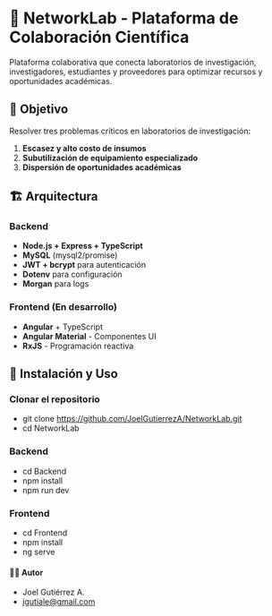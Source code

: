 # 🔬 NetworkLab - Plataforma de Colaboración Científica

Plataforma colaborativa que conecta laboratorios de investigación, investigadores, estudiantes y proveedores para optimizar recursos y oportunidades académicas.

## 🎯 Objetivo

Resolver tres problemas críticos en laboratorios de investigación:
1. **Escasez y alto costo de insumos**
2. **Subutilización de equipamiento especializado** 
3. **Dispersión de oportunidades académicas**

## 🏗️ Arquitectura

### Backend
- **Node.js + Express + TypeScript**
- **MySQL** (mysql2/promise)
- **JWT + bcrypt** para autenticación
- **Dotenv** para configuración
- **Morgan** para logs

### Frontend (En desarrollo)
- **Angular** + TypeScript
- **Angular Material** - Componentes UI
- **RxJS** - Programación reactiva

## 🚀 Instalación y Uso

### Clonar el repositorio
- git clone https://github.com/JoelGutierrezA/NetworkLab.git
- cd NetworkLab

### Backend
- cd Backend
- npm install
- npm run dev

### Frontend
- cd Frontend
- npm install
- ng serve

#### 👨‍💻 Autor
- Joel Gutiérrez A.
- jgutiale@gmail.com
